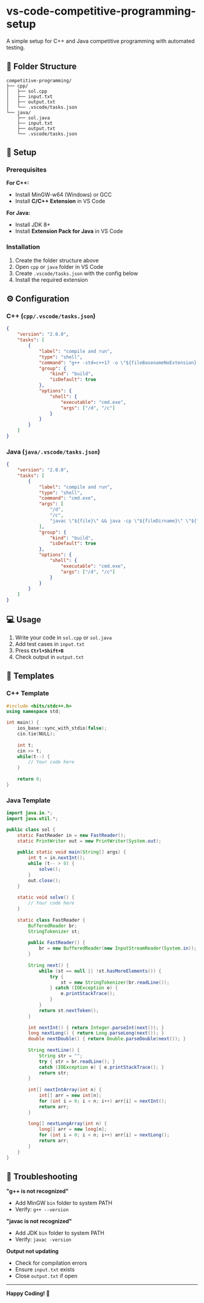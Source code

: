 ﻿# vs-code-competitive-programming-setup

A simple setup for C++ and Java competitive programming with automated testing.

## 📁 Folder Structure

```
competitive-programming/
├── cpp/
│   ├── sol.cpp
│   ├── input.txt
│   ├── output.txt
│   └── .vscode/tasks.json
└── java/
    ├── sol.java
    ├── input.txt
    ├── output.txt
    └── .vscode/tasks.json
```

## 🚀 Setup

### Prerequisites

**For C++:**
- Install MinGW-w64 (Windows) or GCC
- Install **C/C++ Extension** in VS Code

**For Java:**
- Install JDK 8+
- Install **Extension Pack for Java** in VS Code

### Installation

1. Create the folder structure above
2. Open `cpp` or `java` folder in VS Code
3. Create `.vscode/tasks.json` with the config below
4. Install the required extension

## ⚙️ Configuration

### C++ (`cpp/.vscode/tasks.json`)

```json
{
    "version": "2.0.0",
    "tasks": [
        {
            "label": "compile and run",
            "type": "shell",
            "command": "g++ -std=c++17 -o \"${fileBasenameNoExtension}.exe\" \"${file}\" && \"${fileBasenameNoExtension}.exe\" < input.txt > output.txt",
            "group": {
                "kind": "build",
                "isDefault": true
            },
            "options": {
                "shell": {
                    "executable": "cmd.exe",
                    "args": ["/d", "/c"]
                }
            }
        }
    ]
}
```

### Java (`java/.vscode/tasks.json`)

```json
{
    "version": "2.0.0",
    "tasks": [
        {
            "label": "compile and run",
            "type": "shell",
            "command": "cmd.exe",
            "args": [
                "/d",
                "/c",
                "javac \"${file}\" && java -cp \"${fileDirname}\" \"${fileBasenameNoExtension}\" < input.txt > output.txt"
            ],
            "group": {
                "kind": "build",
                "isDefault": true
            },
            "options": {
                "shell": {
                    "executable": "cmd.exe",
                    "args": ["/d", "/c"]
                }
            }
        }
    ]
}
```

## 💻 Usage

1. Write your code in `sol.cpp` or `sol.java`
2. Add test cases in `input.txt`
3. Press **`Ctrl+Shift+B`**
4. Check output in `output.txt`

## 📝 Templates

### C++ Template

```cpp
#include <bits/stdc++.h>
using namespace std;

int main() {
    ios_base::sync_with_stdio(false);
    cin.tie(NULL);
    
    int t;
    cin >> t;
    while(t--) {
        // Your code here
    }
    
    return 0;
}
```

### Java Template

```java
import java.io.*;
import java.util.*;

public class sol {
    static FastReader in = new FastReader();
    static PrintWriter out = new PrintWriter(System.out);
    
    public static void main(String[] args) {
        int t = in.nextInt();
        while (t-- > 0) {
            solve();
        }
        out.close();
    }
    
    static void solve() {
        // Your code here
    }
    
    static class FastReader {
        BufferedReader br;
        StringTokenizer st;
        
        public FastReader() {
            br = new BufferedReader(new InputStreamReader(System.in));
        }
        
        String next() {
            while (st == null || !st.hasMoreElements()) {
                try {
                    st = new StringTokenizer(br.readLine());
                } catch (IOException e) {
                    e.printStackTrace();
                }
            }
            return st.nextToken();
        }
        
        int nextInt() { return Integer.parseInt(next()); }
        long nextLong() { return Long.parseLong(next()); }
        double nextDouble() { return Double.parseDouble(next()); }
        
        String nextLine() {
            String str = "";
            try { str = br.readLine(); } 
            catch (IOException e) { e.printStackTrace(); }
            return str;
        }
        
        int[] nextIntArray(int n) {
            int[] arr = new int[n];
            for (int i = 0; i < n; i++) arr[i] = nextInt();
            return arr;
        }
        
        long[] nextLongArray(int n) {
            long[] arr = new long[n];
            for (int i = 0; i < n; i++) arr[i] = nextLong();
            return arr;
        }
    }
}
```

## 🐛 Troubleshooting

**"g++ is not recognized"**
- Add MinGW `bin` folder to system PATH
- Verify: `g++ --version`

**"javac is not recognized"**
- Add JDK `bin` folder to system PATH
- Verify: `javac -version`

**Output not updating**
- Check for compilation errors
- Ensure `input.txt` exists
- Close `output.txt` if open

---

**Happy Coding! 🚀**
